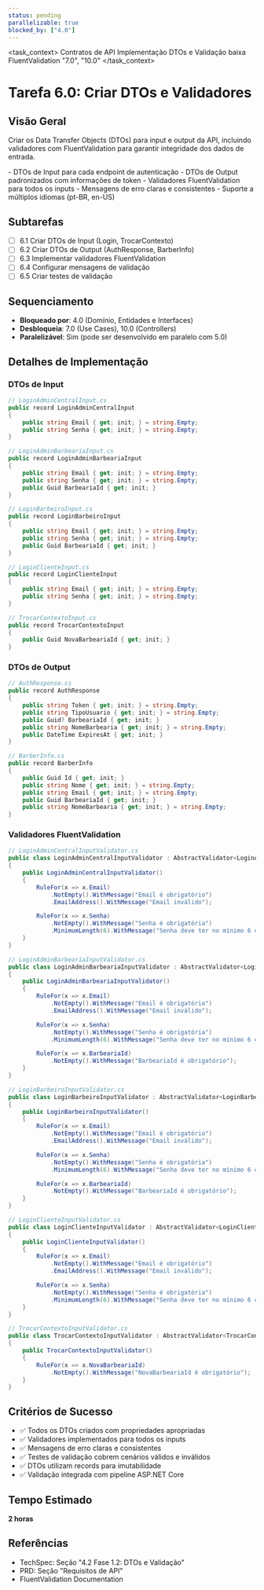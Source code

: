 ```yaml
---
status: pending
parallelizable: true
blocked_by: ["4.0"]
---
```


<task_context>
<domain>Contratos de API</domain>
<type>Implementação</type>
<scope>DTOs e Validação</scope>
<complexity>baixa</complexity>
<dependencies>FluentValidation</dependencies>
<unblocks>"7.0", "10.0"</unblocks>
</task_context>

# Tarefa 6.0: Criar DTOs e Validadores

## Visão Geral
Criar os Data Transfer Objects (DTOs) para input e output da API, incluindo validadores com FluentValidation para garantir integridade dos dados de entrada.

<requirements>
- DTOs de Input para cada endpoint de autenticação
- DTOs de Output padronizados com informações de token
- Validadores FluentValidation para todos os inputs
- Mensagens de erro claras e consistentes
- Suporte a múltiplos idiomas (pt-BR, en-US)
</requirements>

## Subtarefas
- [ ] 6.1 Criar DTOs de Input (Login, TrocarContexto)
- [ ] 6.2 Criar DTOs de Output (AuthResponse, BarberInfo)
- [ ] 6.3 Implementar validadores FluentValidation
- [ ] 6.4 Configurar mensagens de validação
- [ ] 6.5 Criar testes de validação

## Sequenciamento
- **Bloqueado por**: 4.0 (Domínio, Entidades e Interfaces)
- **Desbloqueia**: 7.0 (Use Cases), 10.0 (Controllers)
- **Paralelizável**: Sim (pode ser desenvolvido em paralelo com 5.0)

## Detalhes de Implementação

### DTOs de Input

```csharp
// LoginAdminCentralInput.cs
public record LoginAdminCentralInput
{
    public string Email { get; init; } = string.Empty;
    public string Senha { get; init; } = string.Empty;
}

// LoginAdminBarbeariaInput.cs
public record LoginAdminBarbeariaInput
{
    public string Email { get; init; } = string.Empty;
    public string Senha { get; init; } = string.Empty;
    public Guid BarbeariaId { get; init; }
}

// LoginBarbeiroInput.cs
public record LoginBarbeiroInput
{
    public string Email { get; init; } = string.Empty;
    public string Senha { get; init; } = string.Empty;
    public Guid BarbeariaId { get; init; }
}

// LoginClienteInput.cs
public record LoginClienteInput
{
    public string Email { get; init; } = string.Empty;
    public string Senha { get; init; } = string.Empty;
}

// TrocarContextoInput.cs
public record TrocarContextoInput
{
    public Guid NovaBarbeariaId { get; init; }
}
```

### DTOs de Output

```csharp
// AuthResponse.cs
public record AuthResponse
{
    public string Token { get; init; } = string.Empty;
    public string TipoUsuario { get; init; } = string.Empty;
    public Guid? BarbeariaId { get; init; }
    public string NomeBarbearia { get; init; } = string.Empty;
    public DateTime ExpiresAt { get; init; }
}

// BarberInfo.cs
public record BarberInfo
{
    public Guid Id { get; init; }
    public string Nome { get; init; } = string.Empty;
    public string Email { get; init; } = string.Empty;
    public Guid BarbeariaId { get; init; }
    public string NomeBarbearia { get; init; } = string.Empty;
}
```

### Validadores FluentValidation

```csharp
// LoginAdminCentralInputValidator.cs
public class LoginAdminCentralInputValidator : AbstractValidator<LoginAdminCentralInput>
{
    public LoginAdminCentralInputValidator()
    {
        RuleFor(x => x.Email)
            .NotEmpty().WithMessage("Email é obrigatório")
            .EmailAddress().WithMessage("Email inválido");

        RuleFor(x => x.Senha)
            .NotEmpty().WithMessage("Senha é obrigatória")
            .MinimumLength(6).WithMessage("Senha deve ter no mínimo 6 caracteres");
    }
}

// LoginAdminBarbeariaInputValidator.cs
public class LoginAdminBarbeariaInputValidator : AbstractValidator<LoginAdminBarbeariaInput>
{
    public LoginAdminBarbeariaInputValidator()
    {
        RuleFor(x => x.Email)
            .NotEmpty().WithMessage("Email é obrigatório")
            .EmailAddress().WithMessage("Email inválido");

        RuleFor(x => x.Senha)
            .NotEmpty().WithMessage("Senha é obrigatória")
            .MinimumLength(6).WithMessage("Senha deve ter no mínimo 6 caracteres");

        RuleFor(x => x.BarbeariaId)
            .NotEmpty().WithMessage("BarbeariaId é obrigatório");
    }
}

// LoginBarbeiroInputValidator.cs
public class LoginBarbeiroInputValidator : AbstractValidator<LoginBarbeiroInput>
{
    public LoginBarbeiroInputValidator()
    {
        RuleFor(x => x.Email)
            .NotEmpty().WithMessage("Email é obrigatório")
            .EmailAddress().WithMessage("Email inválido");

        RuleFor(x => x.Senha)
            .NotEmpty().WithMessage("Senha é obrigatória")
            .MinimumLength(6).WithMessage("Senha deve ter no mínimo 6 caracteres");

        RuleFor(x => x.BarbeariaId)
            .NotEmpty().WithMessage("BarbeariaId é obrigatório");
    }
}

// LoginClienteInputValidator.cs
public class LoginClienteInputValidator : AbstractValidator<LoginClienteInput>
{
    public LoginClienteInputValidator()
    {
        RuleFor(x => x.Email)
            .NotEmpty().WithMessage("Email é obrigatório")
            .EmailAddress().WithMessage("Email inválido");

        RuleFor(x => x.Senha)
            .NotEmpty().WithMessage("Senha é obrigatória")
            .MinimumLength(6).WithMessage("Senha deve ter no mínimo 6 caracteres");
    }
}

// TrocarContextoInputValidator.cs
public class TrocarContextoInputValidator : AbstractValidator<TrocarContextoInput>
{
    public TrocarContextoInputValidator()
    {
        RuleFor(x => x.NovaBarbeariaId)
            .NotEmpty().WithMessage("NovaBarbeariaId é obrigatório");
    }
}
```

## Critérios de Sucesso
- ✅ Todos os DTOs criados com propriedades apropriadas
- ✅ Validadores implementados para todos os inputs
- ✅ Mensagens de erro claras e consistentes
- ✅ Testes de validação cobrem cenários válidos e inválidos
- ✅ DTOs utilizam records para imutabilidade
- ✅ Validação integrada com pipeline ASP.NET Core

## Tempo Estimado
**2 horas**

## Referências
- TechSpec: Seção "4.2 Fase 1.2: DTOs e Validação"
- PRD: Seção "Requisitos de API"
- FluentValidation Documentation
